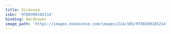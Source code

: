 ```yaml
---
title: Siracusa
isbn: '9780399165214'
binding: Hardcover
image_path: 'https://images.booksense.com/images/214/165/9780399165214.jpg'
---
```




